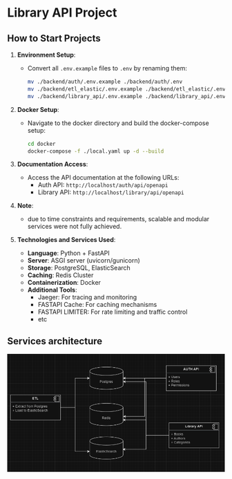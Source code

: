 # Library API Project

## How to Start Projects

1. **Environment Setup**: 
   - Convert all `.env.example` files to `.env` by renaming them:
     ```bash
     mv ./backend/auth/.env.example ./backend/auth/.env
     mv ./backend/etl_elastic/.env.example ./backend/etl_elastic/.env
     mv ./backend/library_api/.env.example ./backend/library_api/.env
     ```

2. **Docker Setup**: 
   - Navigate to the docker directory and build the docker-compose setup:
     ```bash
     cd docker
     docker-compose -f ./local.yaml up -d --build
     ```

3. **Documentation Access**: 
   - Access the API documentation at the following URLs:
     - Auth API: `http://localhost/auth/api/openapi`
     - Library API: `http://localhost/library/api/openapi`

4. **Note**:
   - due to time constraints and requirements, scalable and modular services were not fully achieved. 

5. **Technologies and Services Used**:
   - **Language**: Python + FastAPI
   - **Server**: ASGI server (uvicorn/gunicorn)
   - **Storage**: PostgreSQL, ElasticSearch
   - **Caching**: Redis Cluster
   - **Containerization**: Docker
   - **Additional Tools**:
     - Jaeger: For tracing and monitoring
     - FASTAPI Cache: For caching mechanisms
     - FASTAPI LIMITER: For rate limiting and traffic control
     - etc

## Services architecture

![img.png](img.png)